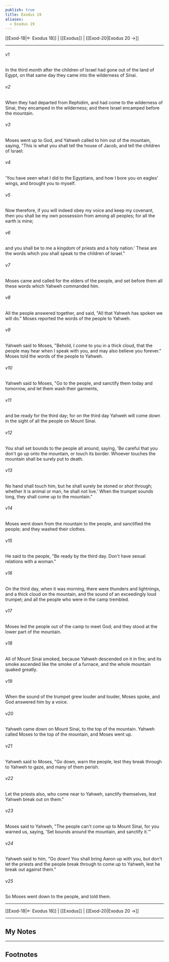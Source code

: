 ```yaml
---
publish: true
title: Exodus 19
aliases:
  - Exodus 19
---
```


[[Exod-18|← Exodus 18]] | [[Exodus]] | [[Exod-20|Exodus 20 →]]
***



###### v1 
In the third month after the children of Israel had gone out of the land of Egypt, on that same day they came into the wilderness of Sinai. 

###### v2 
When they had departed from Rephidim, and had come to the wilderness of Sinai, they encamped in the wilderness; and there Israel encamped before the mountain. 

###### v3 
Moses went up to God, and Yahweh called to him out of the mountain, saying, "This is what you shall tell the house of Jacob, and tell the children of Israel: 

###### v4 
'You have seen what I did to the Egyptians, and how I bore you on eagles' wings, and brought you to myself. 

###### v5 
Now therefore, if you will indeed obey my voice and keep my covenant, then you shall be my own possession from among all peoples; for all the earth is mine; 

###### v6 
and you shall be to me a kingdom of priests and a holy nation.' These are the words which you shall speak to the children of Israel." 

###### v7 
Moses came and called for the elders of the people, and set before them all these words which Yahweh commanded him. 

###### v8 
All the people answered together, and said, "All that Yahweh has spoken we will do." Moses reported the words of the people to Yahweh. 

###### v9 
Yahweh said to Moses, "Behold, I come to you in a thick cloud, that the people may hear when I speak with you, and may also believe you forever." Moses told the words of the people to Yahweh. 

###### v10 
Yahweh said to Moses, "Go to the people, and sanctify them today and tomorrow, and let them wash their garments, 

###### v11 
and be ready for the third day; for on the third day Yahweh will come down in the sight of all the people on Mount Sinai. 

###### v12 
You shall set bounds to the people all around, saying, 'Be careful that you don't go up onto the mountain, or touch its border. Whoever touches the mountain shall be surely put to death. 

###### v13 
No hand shall touch him, but he shall surely be stoned or shot through; whether it is animal or man, he shall not live.' When the trumpet sounds long, they shall come up to the mountain." 

###### v14 
Moses went down from the mountain to the people, and sanctified the people; and they washed their clothes. 

###### v15 
He said to the people, "Be ready by the third day. Don't have sexual relations with a woman." 

###### v16 
On the third day, when it was morning, there were thunders and lightnings, and a thick cloud on the mountain, and the sound of an exceedingly loud trumpet; and all the people who were in the camp trembled. 

###### v17 
Moses led the people out of the camp to meet God; and they stood at the lower part of the mountain. 

###### v18 
All of Mount Sinai smoked, because Yahweh descended on it in fire; and its smoke ascended like the smoke of a furnace, and the whole mountain quaked greatly. 

###### v19 
When the sound of the trumpet grew louder and louder, Moses spoke, and God answered him by a voice. 

###### v20 
Yahweh came down on Mount Sinai, to the top of the mountain. Yahweh called Moses to the top of the mountain, and Moses went up. 

###### v21 
Yahweh said to Moses, "Go down, warn the people, lest they break through to Yahweh to gaze, and many of them perish. 

###### v22 
Let the priests also, who come near to Yahweh, sanctify themselves, lest Yahweh break out on them." 

###### v23 
Moses said to Yahweh, "The people can't come up to Mount Sinai, for you warned us, saying, 'Set bounds around the mountain, and sanctify it.'" 

###### v24 
Yahweh said to him, "Go down! You shall bring Aaron up with you, but don't let the priests and the people break through to come up to Yahweh, lest he break out against them." 

###### v25 
So Moses went down to the people, and told them.

***
[[Exod-18|← Exodus 18]] | [[Exodus]] | [[Exod-20|Exodus 20 →]]

---
## My Notes

---
## Footnotes